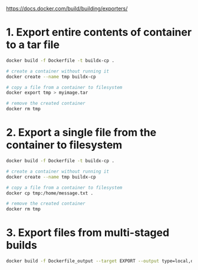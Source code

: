 https://docs.docker.com/build/building/exporters/

# 1. Export entire contents of container to a tar file

```bash
docker build -f Dockerfile -t buildx-cp .

# create a container without running it
docker create --name tmp buildx-cp

# copy a file from a container to filesystem
docker export tmp > myimage.tar

# remove the created container
docker rm tmp
```

# 2. Export a single file from the container to filesystem

```bash
docker build -f Dockerfile -t buildx-cp .

# create a container without running it
docker create --name tmp buildx-cp

# copy a file from a container to filesystem
docker cp tmp:/home/message.txt .

# remove the created container
docker rm tmp
```

# 3. Export files from multi-staged builds

```bash
docker build -f Dockerfile_output --target EXPORT --output type=local,dest=out .
```
